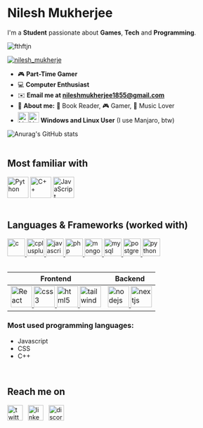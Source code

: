 
# **Nilesh Mukherjee**
I'm a **Student** passionate about **Games**, **Tech** and **Programming**.

<p align="left"> <img src="https://komarev.com/ghpvc/?username=fthftjn&label=Profile%20views&color=0e75b6&style=flat" alt="fthftjn" /> </p>  
<p align="left"> <a href="https://twitter.com/nilesh_mukherje" target="blank"><img src="https://img.shields.io/twitter/follow/nilesh_mukherje?logo=twitter&style=for-the-badge" alt="nilesh_mukherje" /></a> </p>

* 🎮 **Part-Time Gamer**
* 💻 **Computer Enthusiast**
* ✉️ **Email me at nileshmukherjee1855@gmail.com**
* 👦 **About me:** 📖 Book Reader, 🎮 Gamer, 🎵 Music Lover
* <img src="https://api.iconify.design/logos:microsoft-windows.svg" alt="Linux" width=24 height=24><img src="https://api.iconify.design/logos:linux-tux.svg" alt="Linux" width=24 height=24> **Windows and Linux User** (I use Manjaro, btw)

![Anurag's GitHub stats](https://github-readme-stats.vercel.app/api?username=X-PROFESSOR)
<br>
<br>
## Most familiar with
<span>
 <a href="https://www.python.org" target="_blank" rel="noreferrer"> <img src="https://api.iconify.design/logos:python.svg" alt="Python" width=48 height=48></a>
  <a href="https://www.w3schools.com/cpp/" target="_blank" rel="noreferrer"><img src="https://api.iconify.design/logos:c-plusplus.svg" alt="C++" width=48 height=48></a>
  <a href="https://developer.mozilla.org/en-US/docs/Web/JavaScript" target="_blank" rel="noreferrer"><img src="https://api.iconify.design/logos:javascript.svg" alt="JavaScript" width=48 height=48></a>
</span>
<br>
<br>

## Languages & Frameworks (worked with)
<span>
 <a href="https://www.cprogramming.com/" target="_blank" rel="noreferrer"> <img src="https://api.iconify.design/logos:c.svg" alt="c" width="40" height="40"/> </a> <a href="https://www.w3schools.com/cpp/" target="_blank" rel="noreferrer"> <img src="https://api.iconify.design/logos:c-plusplus.svg" alt="cplusplus" width="40" height="40"/> </a> <a href="https://developer.mozilla.org/en-US/docs/Web/JavaScript" target="_blank" rel="noreferrer"> <img src="https://api.iconify.design/logos:javascript.svg" alt="javascript" width="40" height="40"/> </a> <a href="https://www.php.net" target="_blank" rel="noreferrer"> <img src="https://api.iconify.design/logos:php.svg" alt="php" width="40" height="40"/> </a><a href="https://www.mongodb.com/" target="_blank" rel="noreferrer"> <img src="https://api.iconify.design/logos:mongodb-icon.svg" alt="mongodb" width="40" height="40"/> </a><a href="https://www.mysql.com/" target="_blank" rel="noreferrer"> <img src="https://api.iconify.design/logos:mysql.svg" alt="mysql" width="40" height="40"/> </a><a href="https://www.postgresql.org" target="_blank" rel="noreferrer"> <img src="https://api.iconify.design/logos:postgresql.svg" alt="postgresql" width="40" height="40"/> </a> <a href="https://www.python.org" target="_blank" rel="noreferrer"> <img src="https://api.iconify.design/logos:python.svg" alt="python" width="40" height="40"/> </a>
</span>

<br>
<br>


| **Frontend**                                                                                                                                                                                  | **Backend**                                                                                                                                                                                                                                                                                                                                                                                                                                                                                                                                                                       |
|-------------------------------------------------------------------------------------------------------------------------------------------------------------------------------------------|-------------------------------------------------------------------------------------------------------------------------------------------------------------------------------------------------------------------------------------------------------------------------------------------------------------------------------------------------------------------------------------------------------------------------------------------------------------------------------------------------------------------------------------------------------------------------------|
| <a href="https://reactjs.org/" target="_blank" rel="noreferrer"> <img src="https://api.iconify.design/logos:react.svg" alt="React" width=48 height=48> </a><a href="https://www.w3schools.com/css/" target="_blank" rel="noreferrer"> <img src="https://api.iconify.design/logos:css-3.svg" alt="css3" width="48" height="48"/> </a><a href="https://www.w3.org/html/" target="_blank" rel="noreferrer"> <img src="https://api.iconify.design/logos:html-5.svg" alt="html5" width="48" height="48"/> </a><a href="https://tailwindcss.com/" target="_blank" rel="noreferrer"> <img src="https://api.iconify.design/logos:tailwindcss-icon.svg" alt="tailwind" width="48" height="48"/> </a> | <a href="https://nodejs.org" target="_blank" rel="noreferrer"> <img src="https://api.iconify.design/logos:nodejs.svg" alt="nodejs" width=48 height=48 /> </a><a href="https://nextjs.org/" target="_blank" rel="noreferrer"><img src="https://api.iconify.design/logos:nextjs.svg" alt="nextjs" width=48 height=48 /></a> |

### Most used programming languages:
- Javascript
- CSS
- C++
<br>

## Reach me on

<span>  
<a href="https://twitter.com/nilesh_mukherje" target="_blank" rel="noreferrer"><img src="https://api.iconify.design/logos:twitter.svg" alt="twitter" width=35 height=35"/></a>
&nbsp
<a href="https://linkedin.com/in/nilesh-mukherjee-182a051bb" target="_blank" rel="noreferrer"><img src="https://api.iconify.design/logos:linkedin-icon.svg" alt="linkedin" width=35 height=35"/></a>  
&nbsp
<a href="https://discordapp.com/channels/@me/𝐏𝐑𝐎𝐅𝐄𝐒𝐒𝐎𝐑#3896" target="_blank" rel="noreferrer"><img src="https://api.iconify.design/logos:discord-icon.svg" alt="discord" width=35 height=35"/></a>  
</span>

